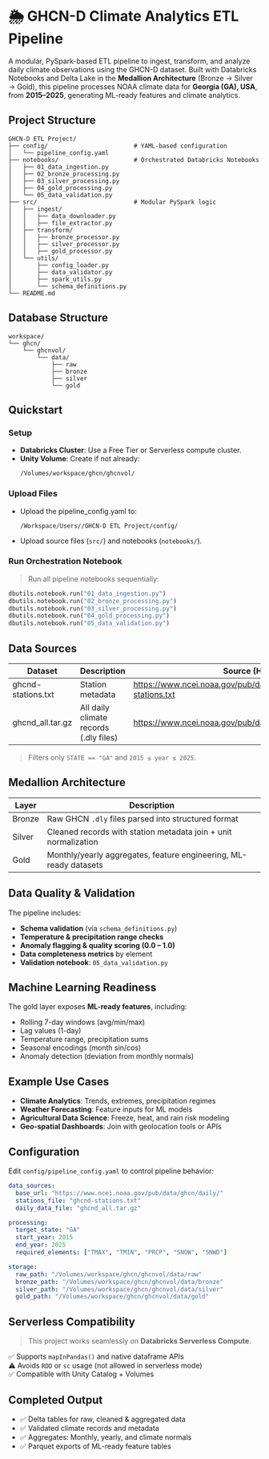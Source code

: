 # 🌦️ GHCN-D Climate Analytics ETL Pipeline

A modular, PySpark-based ETL pipeline to ingest, transform, and analyze daily climate observations using the GHCN-D dataset. Built with Databricks Notebooks and Delta Lake in the **Medallion Architecture** (Bronze → Silver → Gold), this pipeline processes NOAA climate data for **Georgia (GA), USA**, from **2015–2025**, generating ML-ready features and climate analytics.

## Project Structure

```
GHCN-D ETL Project/
├── config/                        # YAML-based configuration
│   └── pipeline_config.yaml
├── notebooks/                     # Orchestrated Databricks Notebooks
│   ├── 01_data_ingestion.py
│   ├── 02_bronze_processing.py
│   ├── 03_silver_processing.py
│   ├── 04_gold_processing.py
│   └── 05_data_validation.py
├── src/                           # Modular PySpark logic
│   ├── ingest/
│   │   ├── data_downloader.py
│   │   ├── file_extractor.py
│   ├── transform/
│   │   ├── bronze_processor.py
│   │   ├── silver_processor.py
│   │   ├── gold_processor.py
│   └── utils/
│       ├── config_loader.py
│       ├── data_validator.py
│       ├── spark_utils.py
│       └── schema_definitions.py
└── README.md
```

## Database Structure

```
workspace/
└── ghcn/
    └── ghcnvol/
        └── data/
            ├── raw
            ├── bronze
            ├── silver
            └── gold
```

## Quickstart

### Setup

- **Databricks Cluster**: Use a Free Tier or Serverless compute cluster.
- **Unity Volume**: Create if not already:
  ```
  /Volumes/workspace/ghcn/ghcnvol/
  ```

### Upload Files

- Upload the pipeline_config.yaml to:
  ```
  /Workspace/Users//GHCN-D ETL Project/config/
  ```
- Upload source files (`src/`) and notebooks (`notebooks/`).

### Run Orchestration Notebook

> Run all pipeline notebooks sequentially:

```python
dbutils.notebook.run("01_data_ingestion.py")
dbutils.notebook.run("02_bronze_processing.py")
dbutils.notebook.run("03_silver_processing.py")
dbutils.notebook.run("04_gold_processing.py")
dbutils.notebook.run("05_data_validation.py")
```

## Data Sources

| Dataset            | Description                            | Source (HTTPS)                                                   |
| ------------------ | -------------------------------------- | ---------------------------------------------------------------- |
| ghcnd-stations.txt | Station metadata                       | https://www.ncei.noaa.gov/pub/data/ghcn/daily/ghcnd-stations.txt |
| ghcnd_all.tar.gz   | All daily climate records (.dly files) | https://www.ncei.noaa.gov/pub/data/ghcn/daily/ghcnd_all.tar.gz   |

> Filters only `STATE == "GA"` and `2015 ≤ year ≤ 2025`.

## Medallion Architecture

| Layer  | Description                                                       |
| ------ | ----------------------------------------------------------------- |
| Bronze | Raw GHCN `.dly` files parsed into structured format               |
| Silver | Cleaned records with station metadata join + unit normalization   |
| Gold   | Monthly/yearly aggregates, feature engineering, ML-ready datasets |

## Data Quality & Validation

The pipeline includes:

- **Schema validation** (via `schema_definitions.py`)
- **Temperature & precipitation range checks**
- **Anomaly flagging & quality scoring (0.0 – 1.0)**
- **Data completeness metrics** by element
- **Validation notebook**: `05_data_validation.py`

## Machine Learning Readiness

The gold layer exposes **ML-ready features**, including:

- Rolling 7-day windows (avg/min/max)
- Lag values (1-day)
- Temperature range, precipitation sums
- Seasonal encodings (month sin/cos)
- Anomaly detection (deviation from monthly normals)

## Example Use Cases

- **Climate Analytics**: Trends, extremes, precipitation regimes
- **Weather Forecasting**: Feature inputs for ML models
- **Agricultural Data Science**: Freeze, heat, and rain risk modeling
- **Geo-spatial Dashboards**: Join with geolocation tools or APIs

## Configuration

Edit `config/pipeline_config.yaml` to control pipeline behavior:

```yaml
data_sources:
  base_url: "https://www.ncei.noaa.gov/pub/data/ghcn/daily/"
  stations_file: "ghcnd-stations.txt"
  daily_data_file: "ghcnd_all.tar.gz"

processing:
  target_state: "GA"
  start_year: 2015
  end_year: 2025
  required_elements: ["TMAX", "TMIN", "PRCP", "SNOW", "SNWD"]

storage:
  raw_path: "/Volumes/workspace/ghcn/ghcnvol/data/raw"
  bronze_path: "/Volumes/workspace/ghcn/ghcnvol/data/bronze"
  silver_path: "/Volumes/workspace/ghcn/ghcnvol/data/silver"
  gold_path: "/Volumes/workspace/ghcn/ghcnvol/data/gold"
```

## Serverless Compatibility

> This project works seamlessly on **Databricks Serverless Compute**.

✅ Supports `mapInPandas()` and native dataframe APIs  
⚠️ Avoids `RDD` or `sc` usage (not allowed in serverless mode)  
✅ Compatible with Unity Catalog + Volumes

## Completed Output

- ✅ Delta tables for raw, cleaned & aggregated data
- ✅ Validated climate records and metadata
- ✅ Aggregates: Monthly, yearly, and climate normals
- ✅ Parquet exports of ML-ready feature tables

